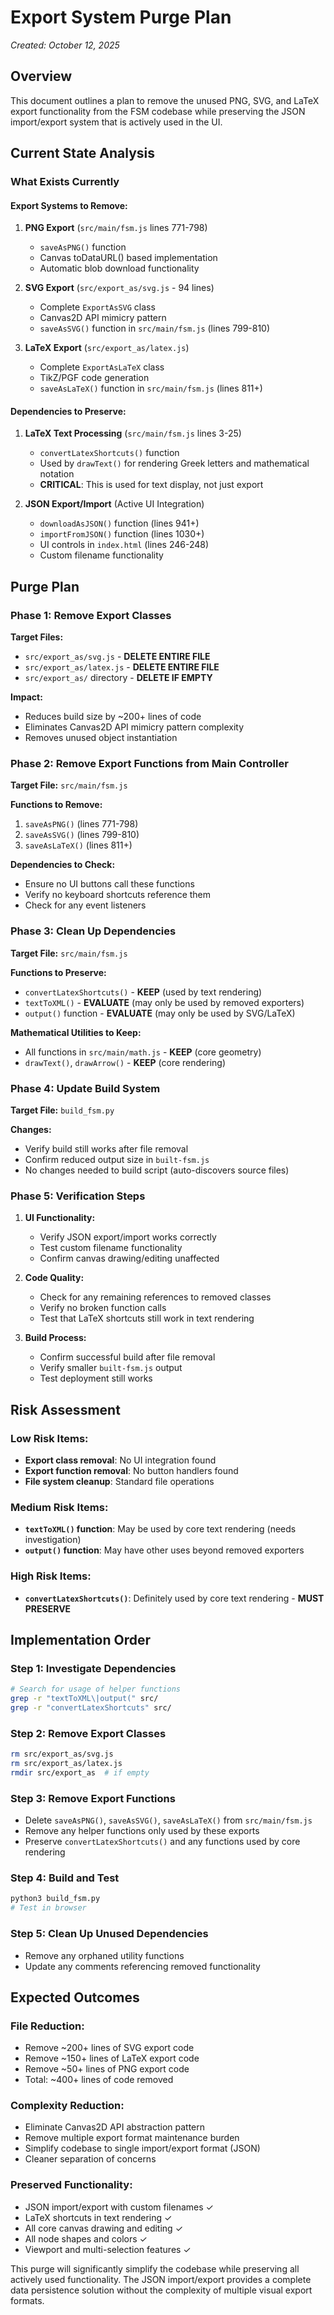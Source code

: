 # Export System Purge Plan
*Created: October 12, 2025*

## Overview

This document outlines a plan to remove the unused PNG, SVG, and LaTeX export functionality from the FSM codebase while preserving the JSON import/export system that is actively used in the UI.

## Current State Analysis

### What Exists Currently

#### Export Systems to Remove:
1. **PNG Export** (`src/main/fsm.js` lines 771-798)
   - `saveAsPNG()` function
   - Canvas toDataURL() based implementation
   - Automatic blob download functionality

2. **SVG Export** (`src/export_as/svg.js` - 94 lines)
   - Complete `ExportAsSVG` class
   - Canvas2D API mimicry pattern
   - `saveAsSVG()` function in `src/main/fsm.js` (lines 799-810)

3. **LaTeX Export** (`src/export_as/latex.js`)
   - Complete `ExportAsLaTeX` class
   - TikZ/PGF code generation
   - `saveAsLaTeX()` function in `src/main/fsm.js` (lines 811+)

#### Dependencies to Preserve:
1. **LaTeX Text Processing** (`src/main/fsm.js` lines 3-25)
   - `convertLatexShortcuts()` function
   - Used by `drawText()` for rendering Greek letters and mathematical notation
   - **CRITICAL**: This is used for text display, not just export

2. **JSON Export/Import** (Active UI Integration)
   - `downloadAsJSON()` function (lines 941+)
   - `importFromJSON()` function (lines 1030+)
   - UI controls in `index.html` (lines 246-248)
   - Custom filename functionality

## Purge Plan

### Phase 1: Remove Export Classes
**Target Files:**
- `src/export_as/svg.js` - **DELETE ENTIRE FILE**
- `src/export_as/latex.js` - **DELETE ENTIRE FILE**
- `src/export_as/` directory - **DELETE IF EMPTY**

**Impact:**
- Reduces build size by ~200+ lines of code
- Eliminates Canvas2D API mimicry pattern complexity
- Removes unused object instantiation

### Phase 2: Remove Export Functions from Main Controller
**Target File:** `src/main/fsm.js`

**Functions to Remove:**
1. `saveAsPNG()` (lines 771-798)
2. `saveAsSVG()` (lines 799-810) 
3. `saveAsLaTeX()` (lines 811+)

**Dependencies to Check:**
- Ensure no UI buttons call these functions
- Verify no keyboard shortcuts reference them
- Check for any event listeners

### Phase 3: Clean Up Dependencies
**Target File:** `src/main/fsm.js`

**Functions to Preserve:**
- `convertLatexShortcuts()` - **KEEP** (used by text rendering)
- `textToXML()` - **EVALUATE** (may only be used by removed exporters)
- `output()` function - **EVALUATE** (may only be used by SVG/LaTeX)

**Mathematical Utilities to Keep:**
- All functions in `src/main/math.js` - **KEEP** (core geometry)
- `drawText()`, `drawArrow()` - **KEEP** (core rendering)

### Phase 4: Update Build System
**Target File:** `build_fsm.py`

**Changes:**
- Verify build still works after file removal
- Confirm reduced output size in `built-fsm.js`
- No changes needed to build script (auto-discovers source files)

### Phase 5: Verification Steps
1. **UI Functionality:**
   - Verify JSON export/import works correctly
   - Test custom filename functionality
   - Confirm canvas drawing/editing unaffected

2. **Code Quality:**
   - Check for any remaining references to removed classes
   - Verify no broken function calls
   - Test that LaTeX shortcuts still work in text rendering

3. **Build Process:**
   - Confirm successful build after file removal
   - Verify smaller `built-fsm.js` output
   - Test deployment still works

## Risk Assessment

### Low Risk Items:
- **Export class removal**: No UI integration found
- **Export function removal**: No button handlers found
- **File system cleanup**: Standard file operations

### Medium Risk Items:
- **`textToXML()` function**: May be used by core text rendering (needs investigation)
- **`output()` function**: May have other uses beyond removed exporters

### High Risk Items:
- **`convertLatexShortcuts()`**: Definitely used by core text rendering - **MUST PRESERVE**

## Implementation Order

### Step 1: Investigate Dependencies
```bash
# Search for usage of helper functions
grep -r "textToXML\|output(" src/
grep -r "convertLatexShortcuts" src/
```

### Step 2: Remove Export Classes
```bash
rm src/export_as/svg.js
rm src/export_as/latex.js
rmdir src/export_as  # if empty
```

### Step 3: Remove Export Functions
- Delete `saveAsPNG()`, `saveAsSVG()`, `saveAsLaTeX()` from `src/main/fsm.js`
- Remove any helper functions only used by these exports
- Preserve `convertLatexShortcuts()` and any functions used by core rendering

### Step 4: Build and Test
```bash
python3 build_fsm.py
# Test in browser
```

### Step 5: Clean Up Unused Dependencies
- Remove any orphaned utility functions
- Update any comments referencing removed functionality

## Expected Outcomes

### File Reduction:
- Remove ~200+ lines of SVG export code
- Remove ~150+ lines of LaTeX export code  
- Remove ~50+ lines of PNG export code
- Total: ~400+ lines of code removed

### Complexity Reduction:
- Eliminate Canvas2D API abstraction pattern
- Remove multiple export format maintenance burden
- Simplify codebase to single import/export format (JSON)
- Cleaner separation of concerns

### Preserved Functionality:
- JSON import/export with custom filenames ✓
- LaTeX shortcuts in text rendering ✓  
- All core canvas drawing and editing ✓
- All node shapes and colors ✓
- Viewport and multi-selection features ✓

This purge will significantly simplify the codebase while preserving all actively used functionality. The JSON import/export provides a complete data persistence solution without the complexity of multiple visual export formats.